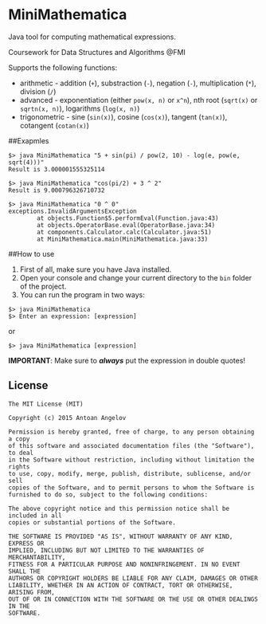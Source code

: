 # MiniMathematica

Java tool for computing mathematical expressions.

Coursework for Data Structures and Algorithms @FMI

Supports the following functions:
* arithmetic - addition (`+`), substraction (`-`), negation (`-`), multiplication (`*`), division (`/`)
* advanced - exponentiation (either `pow(x, n)` or `x^n`), nth root (`sqrt(x)` or `sqrtn(x, n)`), logarithms (`log(x, n)`)
* trigonometric - sine (`sin(x)`), cosine (`cos(x)`), tangent (`tan(x)`), cotangent (`cotan(x)`)

##Exapmles

```
$> java MiniMathematica "5 + sin(pi) / pow(2, 10) - log(e, pow(e, sqrt(4)))"
Result is 3.000001555325114
```

```
$> java MiniMathematica "cos(pi/2) + 3 ^ 2"
Result is 9.000796326710732
```

```
$> java MiniMathematica "0 ^ 0"
exceptions.InvalidArgumentsException
        at objects.Function$5.performEval(Function.java:43)
        at objects.OperatorBase.eval(OperatorBase.java:34)
        at components.Calculator.calc(Calculator.java:51)
        at MiniMathematica.main(MiniMathematica.java:33)
```

##How to use

1. First of all, make sure you have Java installed.
2. Open your console and change your current directory to the `bin` folder of the project.
3. You can run the program in two ways:

```
$> java MiniMathematica 
$> Enter an expression: [expression]
```
or
```
$> java MiniMathematica [expression]
```

**IMPORTANT**: Make sure to _**always**_ put the expression in double quotes!

## License
```
The MIT License (MIT)

Copyright (c) 2015 Antoan Angelov

Permission is hereby granted, free of charge, to any person obtaining a copy
of this software and associated documentation files (the "Software"), to deal
in the Software without restriction, including without limitation the rights
to use, copy, modify, merge, publish, distribute, sublicense, and/or sell
copies of the Software, and to permit persons to whom the Software is
furnished to do so, subject to the following conditions:

The above copyright notice and this permission notice shall be included in all
copies or substantial portions of the Software.

THE SOFTWARE IS PROVIDED "AS IS", WITHOUT WARRANTY OF ANY KIND, EXPRESS OR
IMPLIED, INCLUDING BUT NOT LIMITED TO THE WARRANTIES OF MERCHANTABILITY,
FITNESS FOR A PARTICULAR PURPOSE AND NONINFRINGEMENT. IN NO EVENT SHALL THE
AUTHORS OR COPYRIGHT HOLDERS BE LIABLE FOR ANY CLAIM, DAMAGES OR OTHER
LIABILITY, WHETHER IN AN ACTION OF CONTRACT, TORT OR OTHERWISE, ARISING FROM,
OUT OF OR IN CONNECTION WITH THE SOFTWARE OR THE USE OR OTHER DEALINGS IN THE
SOFTWARE.
```

